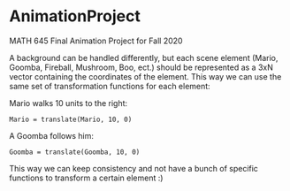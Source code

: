 # AnimationProject
MATH 645 Final Animation Project for Fall 2020

A background can be handled differently, but each scene element (Mario, Goomba, Fireball, Mushroom, Boo, ect.) should be represented as a 3xN vector containing the coordinates of the element. This way we can use the same set of transformation functions for each element:

Mario walks 10 units to the right:

`Mario = translate(Mario, 10, 0)`

A Goomba follows him:

`Goomba = translate(Goomba, 10, 0)`

This way we can keep consistency and not have a bunch of specific functions to transform a certain element :)
